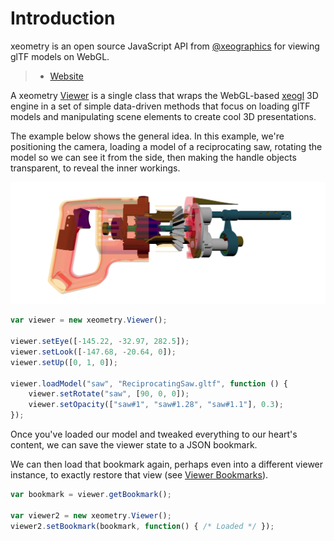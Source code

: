 # Introduction

xeometry is an open source JavaScript API from [@xeographics](https://www.gitbook.com/book/xeolabs/xeometry/edit#) for
viewing glTF models on WebGL.

> * [Website](http://xeolabs.com/xeometry)

A xeometry [Viewer](http://xeolabs.com/xeometry/docs/#viewer) is a single class that wraps the WebGL-based [xeogl](http://xeogl.org)
3D engine in a set of simple data-driven methods that focus on loading glTF models and manipulating scene elements to create cool 3D presentations.

The example below shows the general idea. In this example, we're positioning the camera, loading a model of a reciprocating saw,
rotating the model so we can see it from the side, then making the handle objects transparent, to reveal the inner workings.

[![](assets/transparency.png)](http://xeolabs.com/xeometry/examples/#guidebook_transparency)

````javascript
var viewer = new xeometry.Viewer();

viewer.setEye([-145.22, -32.97, 282.5]);
viewer.setLook([-147.68, -20.64, 0]);
viewer.setUp([0, 1, 0]);

viewer.loadModel("saw", "ReciprocatingSaw.gltf", function () {
    viewer.setRotate("saw", [90, 0, 0]);
    viewer.setOpacity(["saw#1", "saw#1.28", "saw#1.1"], 0.3);
});
````

Once you've loaded our model and tweaked everything to our heart's content, we can save the viewer state to
a JSON bookmark.

We can then load that bookmark again, perhaps even into a different viewer instance, to exactly restore
that view (see [Viewer Bookmarks](viewerBookmarks.md)).

````javascript
var bookmark = viewer.getBookmark();

var viewer2 = new xeometry.Viewer();
viewer2.setBookmark(bookmark, function() { /* Loaded */ });
````



